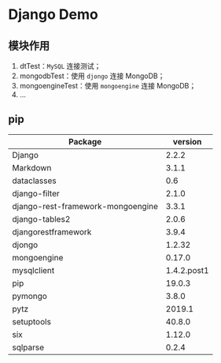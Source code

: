 # Django Demo

## 模块作用
1. dtTest：`MySQL` 连接测试；
2. mongodbTest：使用 `djongo` 连接 MongoDB；
3. mongoengineTest：使用 `mongoengine` 连接 MongoDB；
4. ...

## pip
Package | version
---|---
Django | 2.2.2
Markdown | 3.1.1
dataclasses | 0.6
django-filter | 2.1.0
django-rest-framework-mongoengine | 3.3.1	
django-tables2 | 2.0.6	
djangorestframework | 3.9.4	
djongo | 1.2.32	
mongoengine | 0.17.0	
mysqlclient | 1.4.2.post1	
pip | 19.0.3	
pymongo | 3.8.0	
pytz | 2019.1	
setuptools | 40.8.0	
six | 1.12.0	
sqlparse | 0.2.4	